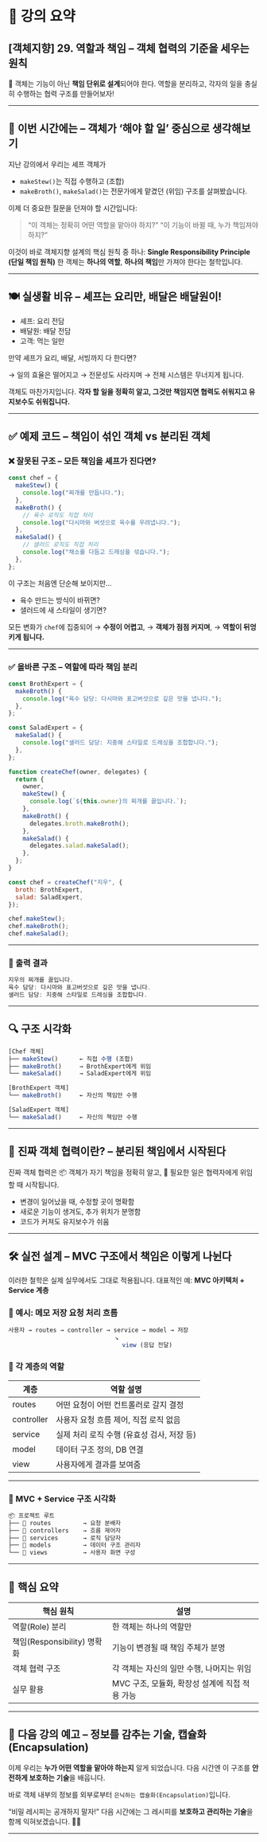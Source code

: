 # 📘 강의 요약

## \[객체지향] 29. 역할과 책임 – 객체 협력의 기준을 세우는 원칙

🎯 객체는 기능이 아닌 **책임 단위로 설계**되어야 한다.
역할을 분리하고, 각자의 일을 충실히 수행하는 협력 구조를 만들어보자!

---

## 🧠 이번 시간에는 – 객체가 ‘해야 할 일’ 중심으로 생각해보기

지난 강의에서 우리는 셰프 객체가

- `makeStew()`는 직접 수행하고 (조합)
- `makeBroth()`, `makeSalad()`는 전문가에게 맡겼던 (위임) 구조를 살펴봤습니다.

이제 더 중요한 질문을 던져야 할 시간입니다:

> “이 객체는 정확히 어떤 역할을 맡아야 하지?”
> “이 기능이 바뀔 때, 누가 책임져야 하지?”

이것이 바로 객체지향 설계의 핵심 원칙 중 하나:
**Single Responsibility Principle (단일 책임 원칙)**
한 객체는 **하나의 역할**, **하나의 책임**만 가져야 한다는 철학입니다.

---

## 🍽 실생활 비유 – 셰프는 요리만, 배달은 배달원이!

- 셰프: 요리 전담
- 배달원: 배달 전담
- 고객: 먹는 일만

만약 셰프가 요리, 배달, 서빙까지 다 한다면?

→ 일의 효율은 떨어지고
→ 전문성도 사라지며
→ 전체 시스템은 무너지게 됩니다.

객체도 마찬가지입니다.
**각자 할 일을 정확히 알고, 그것만 책임지면 협력도 쉬워지고 유지보수도 쉬워집니다.**

---

## ✅ 예제 코드 – 책임이 섞인 객체 vs 분리된 객체

### ❌ 잘못된 구조 – 모든 책임을 셰프가 진다면?

```js
const chef = {
  makeStew() {
    console.log("찌개를 만듭니다.");
  },
  makeBroth() {
    // 육수 로직도 직접 처리
    console.log("다시마와 버섯으로 육수를 우려냅니다.");
  },
  makeSalad() {
    // 샐러드 로직도 직접 처리
    console.log("채소를 다듬고 드레싱을 섞습니다.");
  },
};
```

이 구조는 처음엔 단순해 보이지만…

- 육수 만드는 방식이 바뀌면?
- 샐러드에 새 스타일이 생기면?

모든 변화가 `chef`에 집중되어
→ **수정이 어렵고**,
→ **객체가 점점 커지며**,
→ **역할이 뒤엉키게 됩니다.**

---

### ✅ 올바른 구조 – 역할에 따라 책임 분리

```js
const BrothExpert = {
  makeBroth() {
    console.log("육수 담당: 다시마와 표고버섯으로 깊은 맛을 냅니다.");
  },
};

const SaladExpert = {
  makeSalad() {
    console.log("샐러드 담당: 지중해 스타일로 드레싱을 조합합니다.");
  },
};

function createChef(owner, delegates) {
  return {
    owner,
    makeStew() {
      console.log(`${this.owner}의 찌개를 끓입니다.`);
    },
    makeBroth() {
      delegates.broth.makeBroth();
    },
    makeSalad() {
      delegates.salad.makeSalad();
    },
  };
}

const chef = createChef("지우", {
  broth: BrothExpert,
  salad: SaladExpert,
});

chef.makeStew();
chef.makeBroth();
chef.makeSalad();
```

---

### 🧪 출력 결과

```js
지우의 찌개를 끓입니다.
육수 담당: 다시마와 표고버섯으로 깊은 맛을 냅니다.
샐러드 담당: 지중해 스타일로 드레싱을 조합합니다.
```

---

## 🔍 구조 시각화

```js
[Chef 객체]
├── makeStew()      ← 직접 수행 (조합)
├── makeBroth()     → BrothExpert에게 위임
└── makeSalad()     → SaladExpert에게 위임

[BrothExpert 객체]
└── makeBroth()     ← 자신의 책임만 수행

[SaladExpert 객체]
└── makeSalad()     ← 자신의 책임만 수행
```

---

## 🧠 진짜 객체 협력이란? – 분리된 책임에서 시작된다

진짜 객체 협력은
📦 객체가 자기 책임을 정확히 알고,
📨 필요한 일은 협력자에게 위임할 때 시작됩니다.

- 변경이 일어났을 때, 수정할 곳이 명확함
- 새로운 기능이 생겨도, 추가 위치가 분명함
- 코드가 커져도 유지보수가 쉬움

---

## 🛠 실전 설계 – MVC 구조에서 책임은 이렇게 나뉜다

이러한 철학은 실제 실무에서도 그대로 적용됩니다.
대표적인 예: **MVC 아키텍처 + Service 계층**

### 🍜 예시: 메모 저장 요청 처리 흐름

```js
사용자 → routes → controller → service → model → 저장
                              ↘︎
                                view (응답 전달)
```

### 💼 각 계층의 역할

| 계층       | 역할 설명                                  |
| ---------- | ------------------------------------------ |
| routes     | 어떤 요청이 어떤 컨트롤러로 갈지 결정      |
| controller | 사용자 요청 흐름 제어, 직접 로직 없음      |
| service    | 실제 처리 로직 수행 (유효성 검사, 저장 등) |
| model      | 데이터 구조 정의, DB 연결                  |
| view       | 사용자에게 결과를 보여줌                   |

---

### 📁 MVC + Service 구조 시각화

```js
📦 프로젝트 루트
├── 📁 routes         → 요청 분배자
├── 📁 controllers    → 흐름 제어자
├── 📁 services       → 로직 담당자
├── 📁 models         → 데이터 구조 관리자
└── 📁 views          → 사용자 화면 구성
```

---

## 📌 핵심 요약

| 핵심 원칙                   | 설명                                           |
| --------------------------- | ---------------------------------------------- |
| 역할(Role) 분리             | 한 객체는 하나의 역할만                        |
| 책임(Responsibility) 명확화 | 기능이 변경될 때 책임 주체가 분명              |
| 객체 협력 구조              | 각 객체는 자신의 일만 수행, 나머지는 위임      |
| 실무 활용                   | MVC 구조, 모듈화, 확장성 설계에 직접 적용 가능 |

---

## 🚀 다음 강의 예고 – 정보를 감추는 기술, 캡슐화(Encapsulation)

이제 우리는 **누가 어떤 역할을 맡아야 하는지** 알게 되었습니다.
다음 시간엔 이 구조를 **안전하게 보호하는 기술**을 배웁니다.

바로 객체 내부의 정보를 외부로부터 `은닉하는 캡슐화(Encapsulation)`입니다.

“비밀 레시피는 공개하지 말자!”
다음 시간에는 그 레시피를 **보호하고 관리하는 기술**을 함께 익혀보겠습니다. 🧪🔐

---
